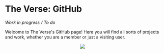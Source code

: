 # The Verse: GitHub
*Work in progress / To do*

Welcome to The Verse's GitHub page! Here you will find all sorts of projects and work, whether you are a member or just a visiting user.
<p align="center"/>
 <img src="./CreationsImage.png" />
</p>
